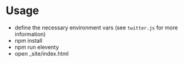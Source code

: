 # Usage

+ define the necessary environment vars (see `twitter.js` for more information)
+ npm install
+ npm run eleventy
+ open _site/index.html